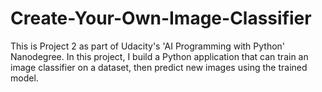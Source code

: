 # Create-Your-Own-Image-Classifier
This is Project 2 as part of Udacity's 'AI Programming with Python' Nanodegree.  In this project, I build a Python application that can train an image classifier on a dataset, then predict new images using the trained model.
